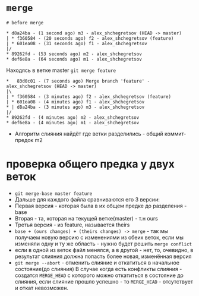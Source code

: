 `merge`
=


```
# before merge

* d8a24ba - (1 second ago) m3 - alex_shchegretsov (HEAD -> master)
| * f360584 - (20 seconds ago) f2 - alex_shchegretsov (feature)
| * 601ea08 - (31 seconds ago) f1 - alex_shchegretsov
|/
* 89262fd - (53 seconds ago) m2 - alex_shchegretsov
* def6e8a - (64 seconds ago) m1 - alex_shchegretsov
```
Находясь в ветке master `git merge feature`

```
*   83d0c01 - (7 seconds ago) Merge branch 'feature' - alex_shchegretsov (HEAD -> master)
|\
| * f360584 - (3 minutes ago) f2 - alex_shchegretsov (feature)
| * 601ea08 - (4 minutes ago) f1 - alex_shchegretsov
* | d8a24ba - (3 minutes ago) m3 - alex_shchegretsov
|/
* 89262fd - (4 minutes ago) m2 - alex_shchegretsov
* def6e8a - (4 minutes ago) m1 - alex_shchegretsov
```
- Алгоритм слияния найдёт где ветки разделились - общий коммит-предок m2
# проверка общего предка у двух веток
- `git merge-base master feature`
- Дальше для каждого файла сравниваются его 3 версии:
- Первая версия - которая была в их общем предке до разделения - base
- Вторая - та, которая на текущей ветке(master) - т.н ours
- Третья версия - из feature, называется theirs
- `base + (ours changes) + (theirs changes) -> merge` - так мы получаем новую версию с изменениями из обеих веток,
если мы изменяли одну и ту же область - нужно будет решить 
`merge conflict`
- если в одной из веток файл менялся, а в другой - нет, то, 
очевидно, в результат слияния должна попасть более новая,
изменённая версия
- `git merge --abort` - отменить слияние и откатиться в начальное состояние(до слияния)
В случае когда есть конфликты слияния - создатся `MERGE_HEAD` с 
которого можно откатиться в состояние до слияния, если слияние 
прошло успешно - то `MERGE_HEAD` - отсутствует и откат невозможен.
